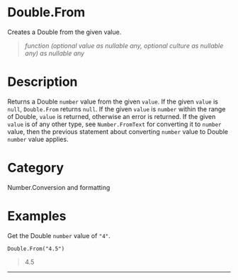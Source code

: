 ﻿# Double.From
Creates a Double from the given value.
> _function (optional value as nullable any, optional culture as nullable any) as nullable any_
# Description 
Returns a Double <code>number</code> value from the given <code>value</code>. If the given <code>value</code> is <code>null</code>, <code>Double.From</code> returns <code>null</code>.  If the given <code>value</code> is <code>number</code> within the range of Double, <code>value</code> is returned, otherwise an error is returned. If the given <code>value</code> is of any other type, see <code>Number.FromText</code> for converting it to <code>number</code> value, then the previous statement about converting <code>number</code> value to Double <code>number</code> value applies.
# Category 
Number.Conversion and formatting
# Examples 
Get the Double <code>number</code> value of <code>"4"</code>.
```
Double.From("4.5")
```
> 4.5
***
